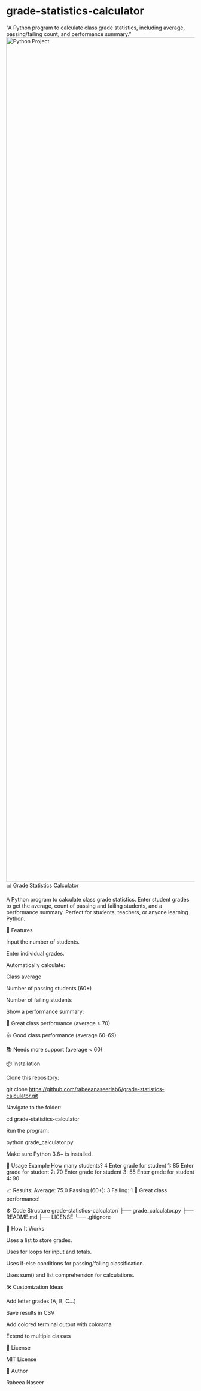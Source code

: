 # grade-statistics-calculator
“A Python program to calculate class grade statistics, including average, passing/failing count, and performance summary.”
<img width="4000" height="2250" alt="Python Project" src="https://github.com/user-attachments/assets/d64187b3-12a7-4144-a632-35a9aae80d10" />
📊 Grade Statistics Calculator

A Python program to calculate class grade statistics.
 Enter student grades to get the average, count of passing and failing students, and a performance summary. Perfect for students, teachers, or anyone learning Python.

🚀 Features

Input the number of students.

Enter individual grades.

Automatically calculate:

Class average

Number of passing students (60+)

Number of failing students

Show a performance summary:

🎉 Great class performance (average ≥ 70)

👍 Good class performance (average 60–69)

📚 Needs more support (average < 60)

📦 Installation

Clone this repository:

git clone https://github.com/rabeeanaseerlab6/grade-statistics-calculator.git


Navigate to the folder:

cd grade-statistics-calculator


Run the program:

python grade_calculator.py


Make sure Python 3.6+ is installed.

📝 Usage Example
How many students? 4
Enter grade for student 1: 85
Enter grade for student 2: 70
Enter grade for student 3: 55
Enter grade for student 4: 90

📈 Results:
Average: 75.0
Passing (60+): 3
Failing: 1
🎉 Great class performance!

⚙️ Code Structure
grade-statistics-calculator/
├── grade_calculator.py
├── README.md
├── LICENSE
└── .gitignore

🔧 How It Works

Uses a list to store grades.

Uses for loops for input and totals.

Uses if-else conditions for passing/failing classification.

Uses sum() and list comprehension for calculations.

🛠️ Customization Ideas

Add letter grades (A, B, C…)

Save results in CSV

Add colored terminal output with colorama

Extend to multiple classes

📄 License

MIT License

👤 Author

Rabeea Naseer
